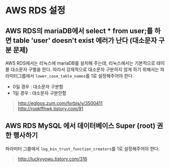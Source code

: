 # AWS RDS 설정

## AWS RDS의 mariaDB에서 select * from user;를 하면 table 'user' doesn't exist 에러가 난다 (대소문자 구분 문제)

AWS RDS에서는 리눅스에 mariaDB를 설치해 주는데, 리눅스에서는 기본적으로 테이블 대소문자 구별을 한다.
따라서 강제적으로 대소문자 구분하지 않게 하기 위해서는 파라미터그룹에서
```lower_case_table_names```를 1로 설정해주어야 한다.

* 0일 경우 : 대소문자 구분함
* 1일 경우 : 대소문자 구분안함

> http://egloos.zum.com/forbis/v/3500411
<br> http://roqkffhwk.tistory.com/91

## AWS RDS MySQL 에서 데이터베이스 Super (root) 권한 행사하기

파라미터 그룹에서 ```log_bin_trust_function_creators```를 1로 설정해주어야 한다.

> http://luckyyowu.tistory.com/316
